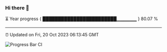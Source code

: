 ### Hi there 👋

⏳ Year progress { ████████████████████████▁▁▁▁▁▁ } 80.07 %

---

⏰ Updated on Fri, 20 Oct 2023 06:13:45 GMT

![Progress Bar CI](https://github.com/liununu/liununu/workflows/Progress%20Bar%20CI/badge.svg)
